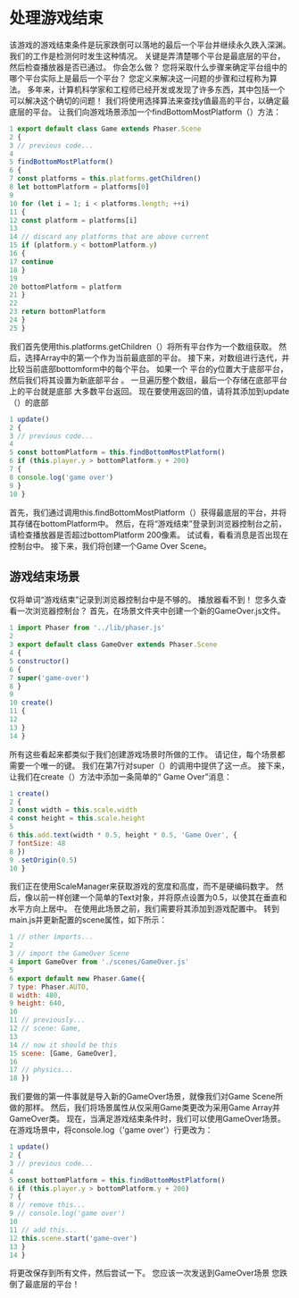 # 处理游戏结束

该游戏的游戏结束条件是玩家跌倒可以落地的最后一个平台并继续永久跌入深渊。
我们的工作是检测何时发生这种情况。
关键是弄清楚哪个平台是最底层的平台，然后检查播放器是否已通过。
你会怎么做？
您将采取什么步骤来确定平台组中的哪个平台实际上是最后一个平台？
您定义来解决这一问题的步骤和过程称为算法。
多年来，计算机科学家和工程师已经开发或发现了许多东西，其中包括一个可以解决这个确切的问题！
我们将使用选择算法来查找y值最高的平台，以确定最底层的平台。
让我们向游戏场景添加一个findBottomMostPlatform（）方法：

```javascript
1 export default class Game extends Phaser.Scene
2 {
3 // previous code...
4
5 findBottomMostPlatform()
6 {
7 const platforms = this.platforms.getChildren()
8 let bottomPlatform = platforms[0]
9
10 for (let i = 1; i < platforms.length; ++i)
11 {
12 const platform = platforms[i]
13
14 // discard any platforms that are above current
15 if (platform.y < bottomPlatform.y)
16 {
17 continue
18 }
19
20 bottomPlatform = platform
21 }
22
23 return bottomPlatform
24 }
25 }
```

我们首先使用this.platforms.getChildren（）将所有平台作为一个数组获取。
然后，选择Array中的第一个作为当前最底部的平台。
接下来，对数组进行迭代，并比较当前底部bottomform中的每个平台。 如果一个
平台的y位置大于底部平台，然后我们将其设置为新底部平台
。
一旦遍历整个数组，最后一个存储在底部平台上的平台就是底部
大多数平台返回。
现在要使用返回的值，请将其添加到update（）的底部

```javascript
1 update()
2 {
3 // previous code...
4
5 const bottomPlatform = this.findBottomMostPlatform()
6 if (this.player.y > bottomPlatform.y + 200)
7 {
8 console.log('game over')
9 }
10 }
```

首先，我们通过调用this.findBottomMostPlatform（）获得最底层的平台，并将其存储在bottomPlatform中。
然后，在将“游戏结束”登录到浏览器控制台之前，请检查播放器是否超过bottomPlatform 200像素。
试试看，看看消息是否出现在控制台中。 接下来，我们将创建一个Game Over Scene。

## 游戏结束场景

仅将单词“游戏结束”记录到浏览器控制台中是不够的。 播放器看不到！ 您多久查看一次浏览器控制台？
首先，在场景文件夹中创建一个新的GameOver.js文件。

```javascript
1 import Phaser from '../lib/phaser.js'
2
3 export default class GameOver extends Phaser.Scene
4 {
5 constructor()
6 {
7 super('game-over')
8 }
9
10 create()
11 {
12
13 }
14 }
```

所有这些看起来都类似于我们创建游戏场景时所做的工作。
请记住，每个场景都需要一个唯一的键。 我们在第7行对super（）的调用中提供了这一点。
接下来，让我们在create（）方法中添加一条简单的“ Game Over”消息：

```javascript
1 create()
2 {
3 const width = this.scale.width
4 const height = this.scale.height
5
6 this.add.text(width * 0.5, height * 0.5, 'Game Over', {
7 fontSize: 48
8 })
9 .setOrigin(0.5)
10 }
```

我们正在使用ScaleManager来获取游戏的宽度和高度，而不是硬编码数字。
然后，像以前一样创建一个简单的Text对象，并将原点设置为0.5，以使其在垂直和水平方向上居中。
在使用此场景之前，我们需要将其添加到游戏配置中。 转到main.js并更新配置的scene属性，如下所示：

```javascript
1 // other imports...
2
3 // import the GameOver Scene
4 import GameOver from './scenes/GameOver.js'
5
6 export default new Phaser.Game({
7 type: Phaser.AUTO,
8 width: 480,
9 height: 640,
10
11 // previously...
12 // scene: Game,
13
14 // now it should be this
15 scene: [Game, GameOver],
16
17 // physics...
18 })
```

我们要做的第一件事就是导入新的GameOver场景，就像我们对Game Scene所做的那样。
然后，我们将场景属性从仅采用Game类更改为采用Game Array并
GameOver类。
现在，当满足游戏结束条件时，我们可以使用GameOver场景。 在游戏场景中，将console.log（'game over'）行更改为：

```javascript
1 update()
2 {
3 // previous code...
4
5 const bottomPlatform = this.findBottomMostPlatform()
6 if (this.player.y > bottomPlatform.y + 200)
7 {
8 // remove this...
9 // console.log('game over')
10
11 // add this...
12 this.scene.start('game-over')
13 }
14 }
```

将更改保存到所有文件，然后尝试一下。 您应该一次发送到GameOver场景
您跌倒了最底层的平台！

